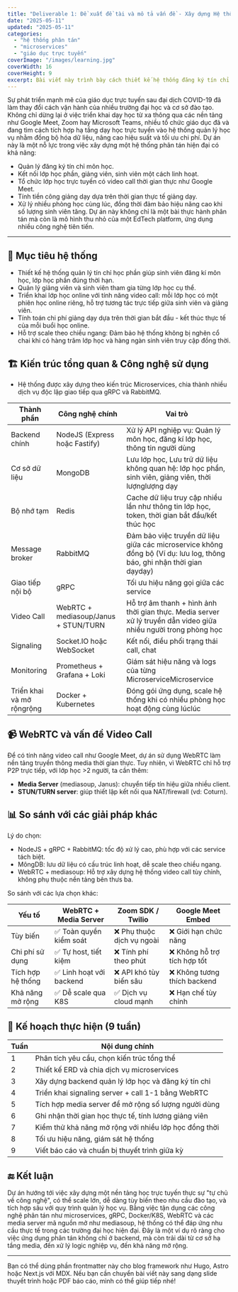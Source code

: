 ```yaml
---
title: "Deliverable 1: Đề xuất đề tài và mô tả vấn đề - Xây dựng Hệ thống Đăng ký Tín chỉ và Dạy học Trực tuyến với Video Call bằng Microservices"
date: "2025-05-11"
updated: "2025-05-11"
categories:
  - "hệ thống phân tán"
  - "microservices"
  - "giáo dục trực tuyến"
coverImage: "/images/learning.jpg"
coverWidth: 16
coverHeight: 9
excerpt: Bài viết này trình bày cách thiết kế hệ thống đăng ký tín chỉ và dạy học trực tuyến tích hợp video call theo kiến trúc Microservices.
---
```


Sự phát triển mạnh mẽ của giáo dục trực tuyến sau đại dịch COVID-19 đã làm thay đổi cách vận hành của nhiều trường đại học và cơ sở đào tạo. Không chỉ dừng lại ở việc triển khai dạy học từ xa thông qua các nền tảng như Google Meet, Zoom hay Microsoft Teams, nhiều tổ chức giáo dục đã và đang tìm cách tích hợp hạ tầng dạy học trực tuyến vào hệ thống quản lý học vụ nhằm đồng bộ hóa dữ liệu, nâng cao hiệu suất và tối ưu chi phí.
Dự án này là một nỗ lực trong việc xây dựng một hệ thống phân tán hiện đại có khả năng:
-	Quản lý đăng ký tín chỉ môn học.
-	Kết nối lớp học phần, giảng viên, sinh viên một cách linh hoạt.
-	Tổ chức lớp học trực tuyến có video call thời gian thực như Google Meet.
-	Tính tiền công giảng dạy dựa trên thời gian thực tế giảng dạy.
-	Xử lý nhiều phòng học cùng lúc, đồng thời đảm bảo hiệu năng cao khi số lượng sinh viên tăng.
Dự án này không chỉ là một bài thực hành phân tán mà còn là mô hình thu nhỏ của một EdTech platform, ứng dụng nhiều công nghệ tiên tiến.
________________________________________


## 🎯 Mục tiêu hệ thống

- Thiết kế hệ thống quản lý tín chỉ học phần giúp sinh viên đăng kí môn học, lớp học phần đúng thời hạn.
- Quản lý giảng viên và sinh viên tham gia từng lớp học cụ thể.
- Triển khai lớp học online với tính năng video call: mỗi lớp học có một phiên học online riêng, hỗ trợ tương tác trực tiếp giữa sinh viên và giảng viên.
- Tính toán chi phí giảng dạy dựa trên thời gian bắt đầu - kết thúc thực tế của mỗi buổi học online.
- Hỗ trợ scale theo chiều ngang: Đảm bảo hệ thống không bị nghẽn cổ chai khi có hàng trăm lớp học và hàng ngàn sinh viên truy cập đồng thời.

## 🏗️ Kiến trúc tổng quan & Công nghệ sử dụng
- Hệ thống được xây dựng theo kiến trúc Microservices, chia thành nhiều dịch vụ độc lập giao tiếp qua gRPC và RabbitMQ.

| Thành phần        | Công nghệ chính                         | Vai trò                                                  |
|-------------------|------------------------------------------|-----------------------------------------------------------|
| Backend chính| NodeJS (Express hoặc Fastify)               | Xử lý API nghiệp vụ: Quản lý môn học, đăng kí lớp học, thông tin người dùng                |
| Cơ sở dữ liệu     | MongoDB                                 | Lưu lớp học, Lưu trữ dữ liệu không quan hệ: lớp học phần, sinh viên, giảng viên, thời lượnglượng dạy        |
| Bộ nhớ tạm        | Redis                                   | Cache dữ liệu truy cập nhiều lần như thông tin lớp học, token, thời gian bắt đầu/kết thúc học     |
| Message broker    | RabbitMQ                                | Đảm bảo việc truyền dữ liệu giữa các microservice không đồng bộ (Ví dụ: lưu log, thông báo, ghi nhận thời gian dạydạy)     |
| Giao tiếp nội bộ  | gRPC                                    | Tối ưu hiệu năng gọi giữa các service                    |
| Video Call        | WebRTC + mediasoup/Janus + STUN/TURN    | Hỗ trợ âm thanh + hình ảnh thời gian thực. Media server xử lý truyền dẫn video giữa nhiều người trong phòng học                        |
| Signaling         | Socket.IO hoặc WebSocket                | Kết nối, điều phối trạng thái call, chat                 |
| Monitoring        | Prometheus + Grafana + Loki             |Giám sát hiệu năng và logs của từng MicroserviceMicroservice                        |
| Triển khai và mở rộngrộng       | Docker + Kubernetes                     | Đóng gói ứng dụng, scale hệ thống khi có nhiều phòng học hoạt động cùng lúclúc                     |

## 📹 WebRTC và vấn đề Video Call

Để có tính năng video call như Google Meet, dự án sử dụng WebRTC làm nền tảng truyền thông media thời gian thực. Tuy nhiên, vì WebRTC chỉ hỗ trợ P2P trực tiếp, với lớp học >2 người, ta cần thêm:

- **Media Server** (mediasoup, Janus): chuyển tiếp tín hiệu giữa nhiều client.
- **STUN/TURN server**: giúp thiết lập kết nối qua NAT/firewall (vd: Coturn).

## 📊 So sánh với các giải pháp khác
Lý do chọn: 
- NodeJS + gRPC + RabbitMQ: tốc độ xử lý cao, phù hợp với các service tách biệt.
- MôngDB: lưu dữ liệu có cấu trúc linh hoạt, dễ scale theo chiều ngang.
- WebRTC + mediasoup: Hỗ trợ xây dựng hệ thống video call tùy chỉnh, không phụ thuộc nền tảng bên thưs ba.

So sánh với các lựa chọn khác:

|Yếu tố            | WebRTC + Media Server | Zoom SDK / Twilio | Google Meet Embed |
|-------------------|------------------------|--------------------|--------------------|
| Tùy biến           | ✅ Toàn quyền kiểm soát         | ❌ Phụ thuộc dịch vụ ngoài         | ❌ Giới hạn chức năng     |
| Chi phí sử dụng             | ✅ Tự host, tiết kiệm             | ❌ Tính phí theo phút      | ❌ Không hỗ trợ tích hợp tốt    |
| Tích hợp hệ thống | ✅ Linh hoạt với backend           | ❌ API khó tùy biến sâu    | ❌ Không tương thích backend  |
| Khả năng mở rộng  |✅ Dễ scale qua K8S | ✅ Dịch vụ cloud mạnh | ❌ Hạn chế tùy chỉnh

## 📅 Kế hoạch thực hiện (9 tuần)

| Tuần | Nội dung chính                                                                 |
|------|---------------------------------------------------------------------------------|
| 1    | Phân tích yêu cầu, chọn kiến trúc tổng thể                                     |
| 2    | Thiết kế ERD và chia dịch vụ microservices                                     |
| 3    | Xây dựng backend quản lý lớp học và đăng ký tín chỉ                            |
| 4    | Triển khai signaling server + call 1-1 bằng WebRTC                              |
| 5    | Tích hợp media server để mở rộng số lượng người dùng                           |
| 6    | Ghi nhận thời gian học thực tế, tính lương giảng viên                          |
| 7    | Kiểm thử khả năng mở rộng với nhiều lớp học đồng thời                          |
| 8    | Tối ưu hiệu năng, giám sát hệ thống                                             |
| 9    | Viết báo cáo và chuẩn bị thuyết trình giữa kỳ                                  |

## 🔚 Kết luận

Dự án hướng tới việc xây dựng một nền tảng học trực tuyến thực sự "tự chủ về công nghệ", có thể scale lớn, dễ dàng tùy biến theo nhu cầu đào tạo, và tích hợp sâu với quy trình quản lý học vụ. Bằng việc tận dụng các công nghệ phân tán như microservices, gRPC, Docker/K8S, WebRTC và các media server mã nguồn mở như mediasoup, hệ thống có thể đáp ứng nhu cầu thực tế trong các trường đại học hiện đại.
Đây là một ví dụ rõ ràng cho việc ứng dụng phân tán không chỉ ở backend, mà còn trải dài từ cơ sở hạ tầng media, đến xử lý logic nghiệp vụ, đến khả năng mở rộng.

---

Bạn có thể dùng phần frontmatter này cho blog framework như Hugo, Astro hoặc Next.js với MDX. Nếu bạn cần chuyển bài viết này sang dạng slide thuyết trình hoặc PDF báo cáo, mình có thể giúp tiếp nhé!
